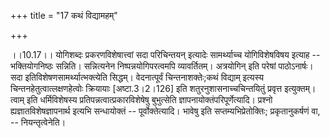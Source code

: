 +++
title = "17 कथं विद्यामहम्"

+++
  
  
।।10.17।। योगिशब्दः प्रकरणविशेषात्त्वां सदा परिचिन्तयन् इत्यादेः
सामर्थ्याच्च योगिविशेषविषय इत्याह -- भक्तियोगनिष्ठः सन्निति। सन्नित्यनेन
निष्पन्नयोगिपरत्वमपि व्यावर्तितम्। अत्रयोगिन् इति परेषां पाठोऽनार्षः। सदा
इतिविशेषणसामर्थ्यात्भक्त्येति सिद्धम्। वेदनात्पूर्वं चिन्तनाशक्तेः;कथं
विद्याम् इत्यस्य चिन्तनहेतुत्वात्लक्षणहेत्वोः क्रियायाः
\[अष्टा.3।2।126\] इति शतुरनुशासनाच्चचिन्तयितुं प्रवृत्त
इत्युक्तम्। त्वाम् इति धर्मिविशेषस्य प्रतिपन्नत्वात्प्रकारविशेषेषु
बुभुत्सेति ज्ञापनायोक्तंपरिपूर्णेत्यादि। प्रश्नो ह्यज्ञातविशेषज्ञापनार्थ
इत्यभि सन्धायोक्तं -- पूर्वोक्तेत्यादि। भावेषु इति सप्तम्यभिप्रेतोक्तिः;
प्रकृतानुकर्षणं वा, -- नियन्तृत्वेनेति।  
  
